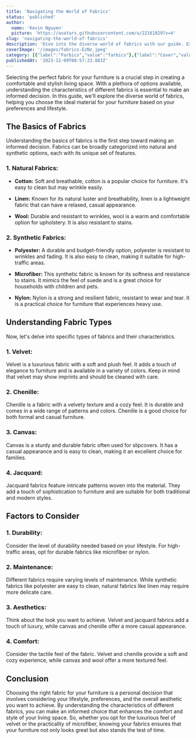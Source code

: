 ```yaml
---
title: 'Navigating the World of Fabrics'
status: 'published'
author:
  name: 'Kevin Nguyen'
  picture: 'https://avatars.githubusercontent.com/u/22161029?v=4'
slug: 'navigating-the-world-of-fabrics'
description: 'Dive into the diverse world of fabrics with our guide. Explore natural options like cotton and wool, or opt for synthetics like polyester and microfiber. Choose comfort and style wisely.'
coverImage: '/images/fabrics-EzNz.jpeg'
category: [{"label":"Farbics","value":"farbics"},{"label":"Cover","value":"cover"}]
publishedAt: '2023-12-09T08:57:23.883Z'
---
```


Selecting the perfect fabric for your furniture is a crucial step in creating a comfortable and stylish living space. With a plethora of options available, understanding the characteristics of different fabrics is essential to make an informed decision. In this guide, we'll explore the diverse world of fabrics, helping you choose the ideal material for your furniture based on your preferences and lifestyle.

## **The Basics of Fabrics**

Understanding the basics of fabrics is the first step toward making an informed decision. Fabrics can be broadly categorized into natural and synthetic options, each with its unique set of features.

### **1. Natural Fabrics:**

- **Cotton:** Soft and breathable, cotton is a popular choice for furniture. It's easy to clean but may wrinkle easily.

- **Linen:** Known for its natural luster and breathability, linen is a lightweight fabric that can have a relaxed, casual appearance.

- **Wool:** Durable and resistant to wrinkles, wool is a warm and comfortable option for upholstery. It is also resistant to stains.

### **2. Synthetic Fabrics:**

- **Polyester:** A durable and budget-friendly option, polyester is resistant to wrinkles and fading. It is also easy to clean, making it suitable for high-traffic areas.

- **Microfiber:** This synthetic fabric is known for its softness and resistance to stains. It mimics the feel of suede and is a great choice for households with children and pets.

- **Nylon:** Nylon is a strong and resilient fabric, resistant to wear and tear. It is a practical choice for furniture that experiences heavy use.

## **Understanding Fabric Types**

Now, let's delve into specific types of fabrics and their characteristics.

### **1. Velvet:**

Velvet is a luxurious fabric with a soft and plush feel. It adds a touch of elegance to furniture and is available in a variety of colors. Keep in mind that velvet may show imprints and should be cleaned with care.

### **2. Chenille:**

Chenille is a fabric with a velvety texture and a cozy feel. It is durable and comes in a wide range of patterns and colors. Chenille is a good choice for both formal and casual furniture.

### **3. Canvas:**

Canvas is a sturdy and durable fabric often used for slipcovers. It has a casual appearance and is easy to clean, making it an excellent choice for families.

### **4. Jacquard:**

Jacquard fabrics feature intricate patterns woven into the material. They add a touch of sophistication to furniture and are suitable for both traditional and modern styles.

## **Factors to Consider**

### **1. Durability:**

Consider the level of durability needed based on your lifestyle. For high-traffic areas, opt for durable fabrics like microfiber or nylon.

### **2. Maintenance:**

Different fabrics require varying levels of maintenance. While synthetic fabrics like polyester are easy to clean, natural fabrics like linen may require more delicate care.

### **3. Aesthetics:**

Think about the look you want to achieve. Velvet and jacquard fabrics add a touch of luxury, while canvas and chenille offer a more casual appearance.

### **4. Comfort:**

Consider the tactile feel of the fabric. Velvet and chenille provide a soft and cozy experience, while canvas and wool offer a more textured feel.

## **Conclusion**

Choosing the right fabric for your furniture is a personal decision that involves considering your lifestyle, preferences, and the overall aesthetic you want to achieve. By understanding the characteristics of different fabrics, you can make an informed choice that enhances the comfort and style of your living space. So, whether you opt for the luxurious feel of velvet or the practicality of microfiber, knowing your fabrics ensures that your furniture not only looks great but also stands the test of time.